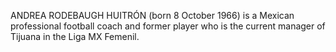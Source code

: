 ANDREA RODEBAUGH HUITRÓN (born 8 October 1966) is a Mexican professional football coach and former player who is the current manager of Tijuana in the Liga MX Femenil.
